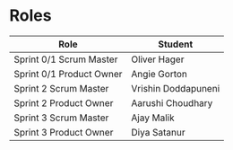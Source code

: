 # Roles

| Role                     | Student |
| ------------------------ | ------- |
| Sprint 0/1 Scrum Master  |Oliver Hager|
| Sprint 0/1 Product Owner |Angie Gorton|
| Sprint 2 Scrum Master    |Vrishin Doddapuneni|
| Sprint 2 Product Owner   |Aarushi Choudhary|
| Sprint 3 Scrum Master    |Ajay Malik|
| Sprint 3 Product Owner   |Diya Satanur|

